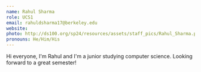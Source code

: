 ```yaml
---
name: Rahul Sharma
role: UCS1
email: rahuldsharma17@berkeley.edu
website:
photo: http://ds100.org/sp24/resources/assets/staff_pics/Rahul_Sharma.png
pronouns: He/Him/His
---
```


Hi everyone, I'm Rahul and I'm a junior studying computer science. Looking forward to a great semester!
